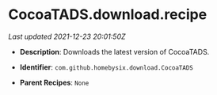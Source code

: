# CocoaTADS.download.recipe

_Last updated 2021-12-23 20:01:50Z_

- **Description**: Downloads the latest version of CocoaTADS.

- **Identifier**: `com.github.homebysix.download.CocoaTADS`

- **Parent Recipes**: `None`
